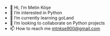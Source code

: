 - 👋 Hi, I’m Metin Köşe
- 👀 I’m interested in Python
- 🌱 I’m currently learning goLand
- 💞️ I’m looking to collaborate on Python projects
- 📫 How to reach me mtnkse900@gmail.com

<!---
mtnkse/mtnkse is a ✨ special ✨ repository because its `README.md` (this file) appears on your GitHub profile.
You can click the Preview link to take a look at your changes.
--->
